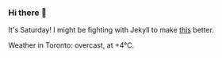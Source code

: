 ### Hi there :wave:

It's Saturday! I might be fighting with Jekyll to make [this](https://swissclubtoronto.ca) better.

Weather in Toronto: overcast, at +4°C.
